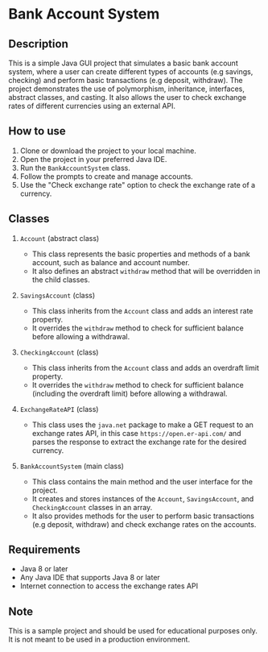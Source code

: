 # Bank Account System

## Description

This is a simple Java GUI project that simulates a basic bank account system, where a user can create different types of accounts (e.g savings, checking) and perform basic transactions (e.g deposit, withdraw). The project demonstrates the use of polymorphism, inheritance, interfaces, abstract classes, and casting. It also allows the user to check exchange rates of different currencies using an external API.

## How to use

1. Clone or download the project to your local machine.
2. Open the project in your preferred Java IDE.
3. Run the `BankAccountSystem` class.
4. Follow the prompts to create and manage accounts.
5. Use the "Check exchange rate" option to check the exchange rate of a currency.

## Classes

1. `Account` (abstract class)

   - This class represents the basic properties and methods of a bank account, such as balance and account number.
   - It also defines an abstract `withdraw` method that will be overridden in the child classes.

2. `SavingsAccount` (class)

   - This class inherits from the `Account` class and adds an interest rate property.
   - It overrides the `withdraw` method to check for sufficient balance before allowing a withdrawal.

3. `CheckingAccount` (class)

   - This class inherits from the `Account` class and adds an overdraft limit property.
   - It overrides the `withdraw` method to check for sufficient balance (including the overdraft limit) before allowing a withdrawal.

4. `ExchangeRateAPI` (class)

   - This class uses the `java.net` package to make a GET request to an exchange rates API, in this case `https://open.er-api.com/` and parses the response to extract the exchange rate for the desired currency.

5. `BankAccountSystem` (main class)
   - This class contains the main method and the user interface for the project.
   - It creates and stores instances of the `Account`, `SavingsAccount`, and `CheckingAccount` classes in an array.
   - It also provides methods for the user to perform basic transactions (e.g deposit, withdraw) and check exchange rates on the accounts.

## Requirements

- Java 8 or later
- Any Java IDE that supports Java 8 or later
- Internet connection to access the exchange rates API

## Note

This is a sample project and should be used for educational purposes only. It is not meant to be used in a production environment.
